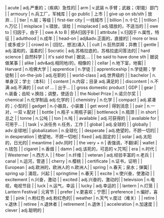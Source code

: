 | acute                        | adj.严重的；（疾病）急性的|
| arm                          | v.武装   n.手臂；武器；（职能）部门                     |
| armoury                      | n.兵工厂，军械库  |
| go public                    | 上市          |
| give up on sb/sth            | 放弃...       |
| tier                         | n.层；等级    |
| first-tier city              | 一线城市      |
| billion                      | n.十亿        |
| trillion                     | n.万亿        |
| misplace                     | v.错放，误给  |
| misplaced                    | adj.错放的，不适当的  |
| owe to                       | 归因于，由于  |
| owe A to B                   | 把A归因于B    |
| attribute                    | v.归因于   n.属性，特征 |
| adulthood                    | n.成年        |
| head-on                      | adj&adv.正面的，直接的|
| more or less                 | 或多或少      |
| crowd in                     | (回忆，想法)涌入  |
| cult                         | n.狂热崇拜；异教  |
| gentle                       | adj.温和的，温柔的|
| Socratic                     | adj.苏格拉底的，苏格拉底问答法的|
| hard science                 | 自然科学      |
| it's said that               | 据说....      |
| be said to have done sth     | 据说做某事    |
| alike                        | adv&adj.相同地/的，相像的 |
| cellar                       | n.地下室，地窖|
| Harvard                      | n.哈佛大学    |
| apprentice                   | n.学徒        |
| apprenticeship               | n.学徒期；学徒制  |
| on-the-job                   | adj.在职的    |
| world-class                  | adj.世界级的  |
| bachelor                     | n.单身汉；学士（本科）|
| content                      | n.内容；目录   adj.满足的 |
| discontent                   | n.不满     adj.不满的 |
| out of ...                   | 出于...       |
| gross domestic product       | GDP           |
| gear                         | n.装备；齿轮   v.换挡；调整，使适合        |
| the Nobel Prize              | n.诺贝尔奖    |
| chemical                     | n.化学制品   adj.化学的 |
| chemistry                    | n.化学        |
| compact                      | adj.紧凑的；小型的|
| gadget                       | n.小器具，小装置  |
| get word                     | 得到消息      |
| pair                         | n.一对，一双     v.配对   |
| bottle                       | n.瓶子  v.用瓶子装|
| bottleneck                   | n.瓶颈        |
| in short                     | 总之          |
| tonne                        | n.公吨        |
| ton                          | n.吨          |
| available                    | adj.可获得的  |
| available for                | 可用于...     |
| task                         | v.派任务  n.任务，工作     |
| global                       | adj.全球的    |
| globally                     | adv.全球地|
| globalization                | n.全球化      |
| desperate                    | adj.绝望的，不顾一切的|
| in desperation               | 绝望地，不顾一切地|
| fixed                        | adj.固定的    |
| solar                        | adj.太阳的，日光的|
| meantime                     | adv.同时      |
| the very + n                 | 表强调，不翻译|
| wallet                       | n.钱包        |
| cigaret                      | n.香烟        |
| damn                         | adj.该死的，可恶的  v.咒骂|
| era                          | n.时代        |
| Westerner                    | n.西方人      |
| fiber                        | n.纤维        |
| veteran                      | adj.经验丰富的   n.老兵   |
| canal                        | n.运河，管道  |
| cherry                       | n.樱桃        |
| certificate                  | n.证书，证明  |
| European                     | adj.欧洲的，欧洲人的  n.欧洲人|
| spring                       | n.春天；泉水；弹簧|
| spring up                    | 涌现，兴起    |
| springtime                   | n.春天        |
| excite                       | v.使兴奋，使激动  |
| excitement                   | n.兴奋，激动  |
| excited                      | adj.兴奋的，激动的|
| television                   | n.电视，电视节目  |
| luck                         | n.运气，幸运  |
| lucky                        | adj.幸运的                                   |
| lantern                      | n.灯笼        |
| Lantern Festival             | 元宵节        |
| prefer                       | v.更喜欢；宁愿|
| preference                   | n.偏好，喜爱  |
| pink                         | n.粉红色  adj.粉红色的|
| weather                      | n.天气  v.度过（难关）|
| retire                       | v.退休        |
| retiree                      | n.退休者      |
| retirement                   | n.退休        |
| acceleration                 | n.加速度      |
| clever                       | adj.聪明的    |